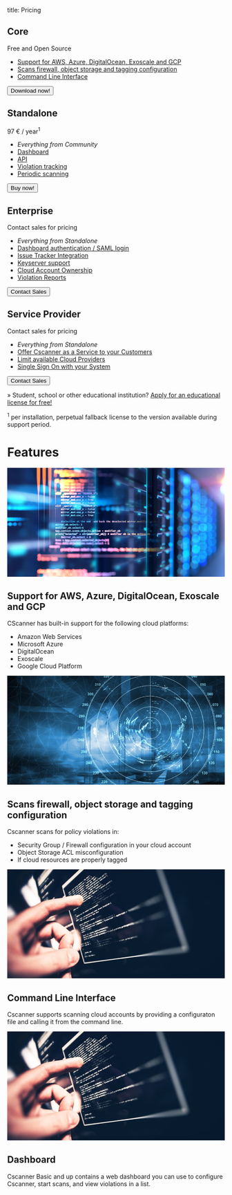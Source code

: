 title: Pricing

<div class="pricing">
    <div class="pricing__plan pricing__plan--community">
        <div class="pricing__header">
            <h2 class="pricing__heading">Core</h2>
            <div class="pricing__subheading">Free and Open Source</div>
        </div>
        <ul class="pricing__body">
            <li><a href="#clouds">Support for AWS, Azure, DigitalOcean, Exoscale and GCP</a></li>
            <li><a href="#rules">Scans firewall, object storage and tagging configuration</a></li>
            <li><a href="#cli">Command Line Interface</a></li>
        </ul>
        <div class="pricing__footer">
            <a href=""><button>Download now!</button></a>
        </div>
    </div>
    <div class="pricing__plan pricing__plan--basic">
        <div class="pricing__header">
            <h2 class="pricing__heading">Standalone</h2>
            <div class="pricing__subheading">97 &euro; / year<sup>1</sup></div>
        </div>
        <ul class="pricing__body">
            <li><em>Everything from Community</em></li>
            <li><a href="#dashboard">Dashboard</a></li>
            <li><a href="#api">API</a></li>
            <li><a href="#tracking">Violation tracking</a></li>
            <li><a href="#periodic">Periodic scanning</a></li>
        </ul>
        <div class="pricing__footer">
            <a href=""><button>Buy now!</button></a>
        </div>
    </div>
    <div class="pricing__plan pricing__plan--enterprise">
        <div class="pricing__header">
            <h2 class="pricing__heading">Enterprise</h2>
            <div class="pricing__subheading">Contact sales for pricing</div>
        </div>
        <ul class="pricing__body">
            <li><em>Everything from Standalone</em></li>
            <li><a href="">Dashboard authentication / SAML login</a></li>
            <li><a href="">Issue Tracker Integration</a></li>
            <li><a href="#keyserver">Keyserver support</a></li>
            <li><a href="#keyserver">Cloud Account Ownership</a></li>
            <li><a href="#keyserver">Violation Reports</a></li>
        </ul>
        <div class="pricing__footer">
            <a href=""><button>Contact Sales</button></a>
        </div>
    </div>
    <div class="pricing__plan pricing__plan--sp">
        <div class="pricing__header">
            <h2 class="pricing__heading">Service Provider</h2>
            <div class="pricing__subheading">Contact sales for pricing</div>
        </div>
        <ul class="pricing__body">
            <li><em>Everything from Standalone</em></li>
            <li><a href="">Offer Cscanner as a Service to your Customers</a></li>
            <li><a href="">Limit available Cloud Providers</a></li>
            <li><a href="">Single Sign On with your System</a></li>
        </ul>
        <div class="pricing__footer">
            <a href=""><button>Contact Sales</button></a>
        </div>
    </div>
</div>

&raquo; Student, school or other educational institution? [Apply for an educational license for free!](edu/index.md)

<sup>1</sup> per installation, perpetual fallback license to the version available during 
support period.

# Features

<div class="features">
    <div class="features__feature feature">
        <div class="feature__header">
            <img src="clouds.jpg" alt="" />
            <h2 id="clouds">Support for AWS, Azure, DigitalOcean, Exoscale and GCP</h2>
        </div>
        <div class="feature__content">
            <p>CScanner has built-in support for the following cloud platforms:</p>
            <ul>    
                <li>Amazon Web Services</li>
                <li>Microsoft Azure</li>
                <li>DigitalOcean</li>
                <li>Exoscale</li>
                <li>Google Cloud Platform</li>
            </ul>
        </div>
    </div>
    <div class="features__feature feature">
        <div class="feature__header">
            <img src="scan.jpg" alt="" />
            <h2 id="rules">Scans firewall, object storage and tagging configuration</h2>
        </div>
        <div class="feature__content">
            <p>Cscanner scans for policy violations in:</p>
            <ul>    
                <li>Security Group / Firewall configuration in your cloud account</li>
                <li>Object Storage ACL misconfiguration</li>
                <li>If cloud resources are properly tagged</li>
            </ul>
        </div>
    </div>
</div>
<div class="features">
    <div class="features__feature feature">
        <div class="feature__header">
            <img src="console.jpg" alt="" />
            <h2 id="cli">Command Line Interface</h2>
        </div>
        <div class="feature__content">
            <p>Cscanner supports scanning cloud accounts by providing a configuraton file and calling it from the
               command line.</p>
        </div>
    </div>
    <div class="features__feature feature">
        <div class="feature__header">
            <img src="console.jpg" alt="" />
            <h2 id="dashboard">Dashboard</h2>
        </div>
        <div class="feature__content">
            <p>
                Cscanner Basic and up contains a web dashboard you can use to configure
                Cscanner, start scans, and view violations in a list. 
            </p>
        </div>
    </div>
</div>
